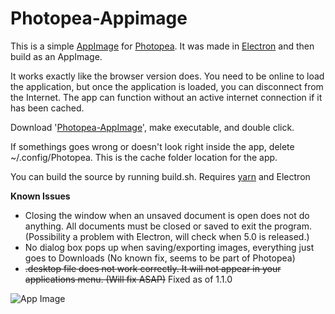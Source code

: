 # Photopea-Appimage 

This is a simple [AppImage](https://appimage.org/) for [Photopea](https://www.photopea.com/). It was made in [Electron](https://electronjs.org/) and then build as an AppImage.

It works exactly like the browser version does. You need to be online to load the application, but once the application is loaded, you can disconnect from the Internet. The app can function without an active internet connection if it has been cached. 

Download '[Photopea-AppImage](https://github.com/spooknik/Photopea-Appimage/releases/download/1.2.0/Photopea_1.2.0.AppImage)', make executable, and double click. 

If somethings goes wrong or doesn't look right inside the app, delete ~/.config/Photopea. This is the cache folder location for the app. 

You can build the source by running build.sh. Requires [yarn](https://yarnpkg.com/lang/en/) and Electron

**Known Issues**
- Closing the window when an unsaved document is open does not do anything. All documents must be closed or saved to exit the program. (Possibility a problem with Electron, will check when 5.0 is released.)
- No dialog box pops up when saving/exporting images, everything just goes to Downloads (No known fix, seems to be part of Photopea)
- ~~.desktop file does not work correctly. It will not appear in your applications menu. (Will fix ASAP)~~ Fixed as of 1.1.0

![App Image](https://raw.githubusercontent.com/spooknik/Photopea-Appimage/master/app.png)
